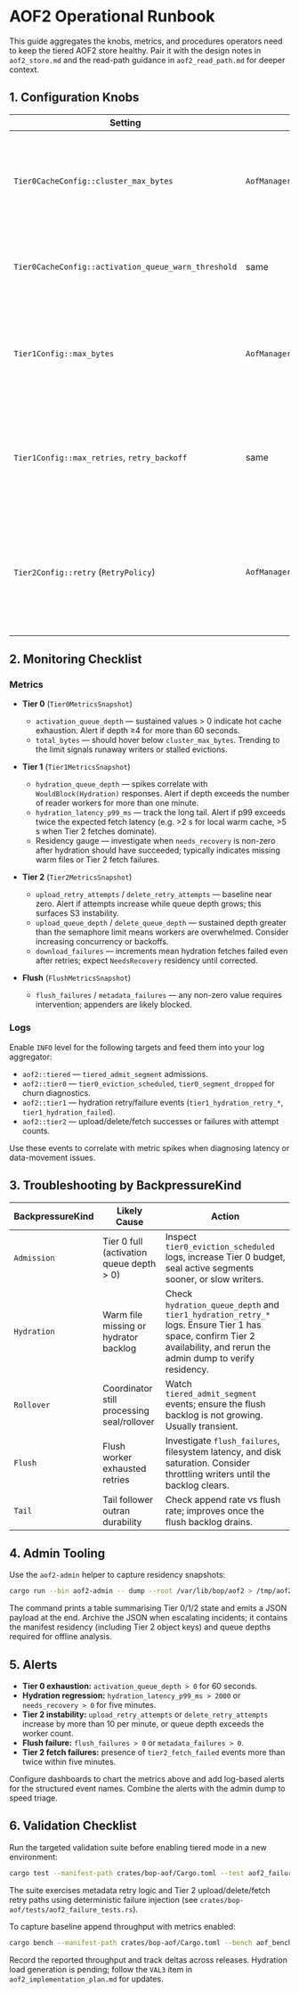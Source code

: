 # AOF2 Operational Runbook

This guide aggregates the knobs, metrics, and procedures operators need to keep the tiered AOF2 store healthy. Pair it with the design notes in `aof2_store.md` and the read-path guidance in `aof2_read_path.md` for deeper context.

## 1. Configuration Knobs

| Setting | Where | Guidance |
| ------- | ----- | -------- |
| `Tier0CacheConfig::cluster_max_bytes` | `AofManagerConfig::store.tier0` | Global hot cache budget. Size it so two full segments per writer plus 20–30% headroom fit without paging. Low values surface `WouldBlock(Admission)` frequently. |
| `Tier0CacheConfig::activation_queue_warn_threshold` | same | Warn threshold for the activation queue. Tune to the number of concurrent readers that may hydrate at once. |
| `Tier1Config::max_bytes` | `AofManagerConfig::store.tier1` | Warm cache budget. Should cover the working set of sealed segments. When the residency gauge spends time in `NeedsRecovery`, increase this before raising Tier 0. |
| `Tier1Config::max_retries`, `retry_backoff` | same | Governs compression and hydration retries inside Tier 1. Defaults are 3 attempts with a 50 ms backoff. Increase if Tier 2 is eventually consistent; decrease to surface failures faster. |
| `Tier2Config::retry` (`RetryPolicy`) | `AofManagerConfig::store.tier2` | Controls upload/delete/get retries. Default is 3 attempts with a 100 ms base delay. Increase for flaky object stores; decrease if latency budgets cannot absorb repeated retries. |

## 2. Monitoring Checklist

### Metrics

- **Tier 0** (`Tier0MetricsSnapshot`)
  - `activation_queue_depth` — sustained values > 0 indicate hot cache exhaustion. Alert if depth ≥4 for more than 60 seconds.
  - `total_bytes` — should hover below `cluster_max_bytes`. Trending to the limit signals runaway writers or stalled evictions.

- **Tier 1** (`Tier1MetricsSnapshot`)
  - `hydration_queue_depth` — spikes correlate with `WouldBlock(Hydration)` responses. Alert if depth exceeds the number of reader workers for more than one minute.
  - `hydration_latency_p99_ms` — track the long tail. Alert if p99 exceeds twice the expected fetch latency (e.g. >2 s for local warm cache, >5 s when Tier 2 fetches dominate).
  - Residency gauge — investigate when `needs_recovery` is non-zero after hydration should have succeeded; typically indicates missing warm files or Tier 2 fetch failures.

- **Tier 2** (`Tier2MetricsSnapshot`)
  - `upload_retry_attempts` / `delete_retry_attempts` — baseline near zero. Alert if attempts increase while queue depth grows; this surfaces S3 instability.
  - `upload_queue_depth` / `delete_queue_depth` — sustained depth greater than the semaphore limit means workers are overwhelmed. Consider increasing concurrency or backoffs.
  - `download_failures` — increments mean hydration fetches failed even after retries; expect `NeedsRecovery` residency until corrected.

- **Flush** (`FlushMetricsSnapshot`)
  - `flush_failures` / `metadata_failures` — any non-zero value requires intervention; appenders are likely blocked.

### Logs

Enable `INFO` level for the following targets and feed them into your log aggregator:

- `aof2::tiered` — `tiered_admit_segment` admissions.
- `aof2::tier0` — `tier0_eviction_scheduled`, `tier0_segment_dropped` for churn diagnostics.
- `aof2::tier1` — hydration retry/failure events (`tier1_hydration_retry_*`, `tier1_hydration_failed`).
- `aof2::tier2` — upload/delete/fetch successes or failures with attempt counts.

Use these events to correlate with metric spikes when diagnosing latency or data-movement issues.

## 3. Troubleshooting by BackpressureKind

| BackpressureKind | Likely Cause | Action |
| ---------------- | ----------- | ------ |
| `Admission` | Tier 0 full (activation queue depth > 0) | Inspect `tier0_eviction_scheduled` logs, increase Tier 0 budget, seal active segments sooner, or slow writers. |
| `Hydration` | Warm file missing or hydrator backlog | Check `hydration_queue_depth` and `tier1_hydration_retry_*` logs. Ensure Tier 1 has space, confirm Tier 2 availability, and rerun the admin dump to verify residency. |
| `Rollover` | Coordinator still processing seal/rollover | Watch `tiered_admit_segment` events; ensure the flush backlog is not growing. Usually transient. |
| `Flush` | Flush worker exhausted retries | Investigate `flush_failures`, filesystem latency, and disk saturation. Consider throttling writers until the backlog clears. |
| `Tail` | Tail follower outran durability | Check append rate vs flush rate; improves once the flush backlog drains. |

## 4. Admin Tooling

Use the `aof2-admin` helper to capture residency snapshots:

```bash
cargo run --bin aof2-admin -- dump --root /var/lib/bop/aof2 > /tmp/aof2_dump.txt
```

The command prints a table summarising Tier 0/1/2 state and emits a JSON payload at the end. Archive the JSON when escalating incidents; it contains the manifest residency (including Tier 2 object keys) and queue depths required for offline analysis.

## 5. Alerts

- **Tier 0 exhaustion:** `activation_queue_depth > 0` for 60 seconds.
- **Hydration regression:** `hydration_latency_p99_ms > 2000` or `needs_recovery > 0` for five minutes.
- **Tier 2 instability:** `upload_retry_attempts` or `delete_retry_attempts` increase by more than 10 per minute, or queue depth exceeds the worker count.
- **Flush failure:** `flush_failures > 0` or `metadata_failures > 0`.
- **Tier 2 fetch failures:** presence of `tier2_fetch_failed` events more than twice within five minutes.

Configure dashboards to chart the metrics above and add log-based alerts for the structured event names. Combine the alerts with the admin dump to speed triage.

## 6. Validation Checklist

Run the targeted validation suite before enabling tiered mode in a new environment:

```bash
cargo test --manifest-path crates/bop-aof/Cargo.toml --test aof2_failure_tests
```

The suite exercises metadata retry logic and Tier 2 upload/delete/fetch retry paths using deterministic failure injection (see `crates/bop-aof/tests/aof2_failure_tests.rs`).

To capture baseline append throughput with metrics enabled:

```bash
cargo bench --manifest-path crates/bop-aof/Cargo.toml --bench aof_benchmarks -- --bench aof2_append_metrics
```

Record the reported throughput and track deltas across releases. Hydration load generation is pending; follow the `VAL3` item in `aof2_implementation_plan.md` for updates.

